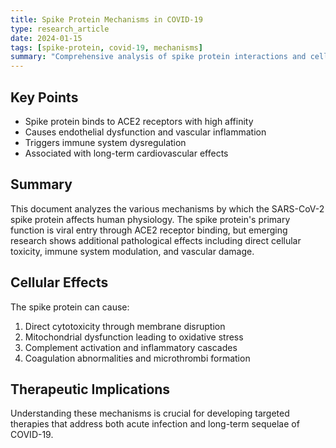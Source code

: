 ```yaml
---
title: Spike Protein Mechanisms in COVID-19
type: research_article
date: 2024-01-15
tags: [spike-protein, covid-19, mechanisms]
summary: "Comprehensive analysis of spike protein interactions and cellular effects"
---
```


## Key Points

- Spike protein binds to ACE2 receptors with high affinity
- Causes endothelial dysfunction and vascular inflammation
- Triggers immune system dysregulation
- Associated with long-term cardiovascular effects

## Summary

This document analyzes the various mechanisms by which the SARS-CoV-2 spike protein affects human physiology. The spike protein's primary function is viral entry through ACE2 receptor binding, but emerging research shows additional pathological effects including direct cellular toxicity, immune system modulation, and vascular damage.

## Cellular Effects

The spike protein can cause:
1. Direct cytotoxicity through membrane disruption
2. Mitochondrial dysfunction leading to oxidative stress
3. Complement activation and inflammatory cascades
4. Coagulation abnormalities and microthrombi formation

## Therapeutic Implications

Understanding these mechanisms is crucial for developing targeted therapies that address both acute infection and long-term sequelae of COVID-19.